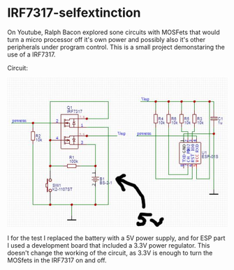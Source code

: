 # IRF7317-selfextinction

On Youtube, Ralph Bacon explored sone circuits with MOSFets that would turn a micro processor off 
it's own power and possibly also it's other peripherals under program control.
This is a small project demonstaring the use of a IRF7317.

Circuit:

<img src="https://github.com/gitpeut/IRF7317-selfextinction/blob/master/__schematicIRF7317.JPG" />

I for the test I replaced the battery with a 5V power supply, and for ESP part I used a development
board that included a 3.3V power regulator. This doesn't change the working of the circuit,
as 3.3V is enough to turn the MOSfets in the IRF7317 on and off.
